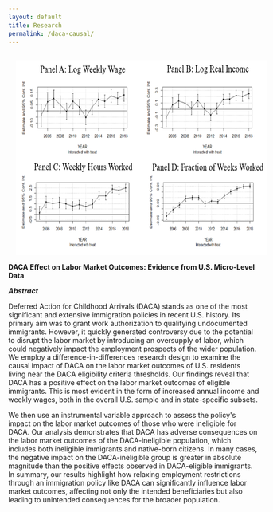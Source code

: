 ```yaml
---
layout: default
title: Research
permalink: /daca-causal/
---
```


<img style="width=642.4px;height=390.5px;float:left;padding:15px;"
src="/images/daca_causal.PNG" alt="" width="642.4" height="390.5">

**DACA Effect on Labor Market Outcomes: Evidence from U.S. Micro-Level Data**

***Abstract***

Deferred Action for Childhood Arrivals (DACA) stands as one of the most significant and extensive immigration policies in recent U.S. history. 
Its primary aim was to grant work authorization to qualifying undocumented immigrants. However, it quickly generated controversy due to the potential to 
disrupt the labor market by introducing an oversupply of labor, which could negatively impact the employment prospects of the wider population. 
We employ a difference-in-differences research design to examine the causal impact of DACA on the labor market outcomes of U.S. residents living 
near the DACA eligibility criteria thresholds. Our findings reveal that DACA has a positive effect on the labor market outcomes of eligible immigrants. 
This is most evident in the form of increased annual income and weekly wages, both in the overall U.S. sample and in state-specific subsets. 

We then use an instrumental variable approach to assess the policy's impact on the labor market outcomes of those who were ineligible for DACA. 
Our analysis demonstrates that DACA has adverse consequences on the labor market outcomes of the DACA-ineligible population, which includes both 
ineligible immigrants and native-born citizens. In many cases, the negative impact on the DACA-ineligible group is greater in absolute magnitude than the positive effects observed in DACA-eligible immigrants. 
In summary, our results highlight how relaxing employment restrictions through an immigration policy like DACA can significantly influence labor market outcomes, 
affecting not only the intended beneficiaries but also leading to unintended consequences for the broader population.

